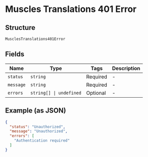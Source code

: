 
# Muscles Translations 401 Error

## Structure

`MusclesTranslations401Error`

## Fields

| Name | Type | Tags | Description |
|  --- | --- | --- | --- |
| `status` | `string` | Required | - |
| `message` | `string` | Required | - |
| `errors` | `string[] \| undefined` | Optional | - |

## Example (as JSON)

```json
{
  "status": "Unauthorized",
  "message": "Unauthorized",
  "errors": [
    "Authentication required"
  ]
}
```

